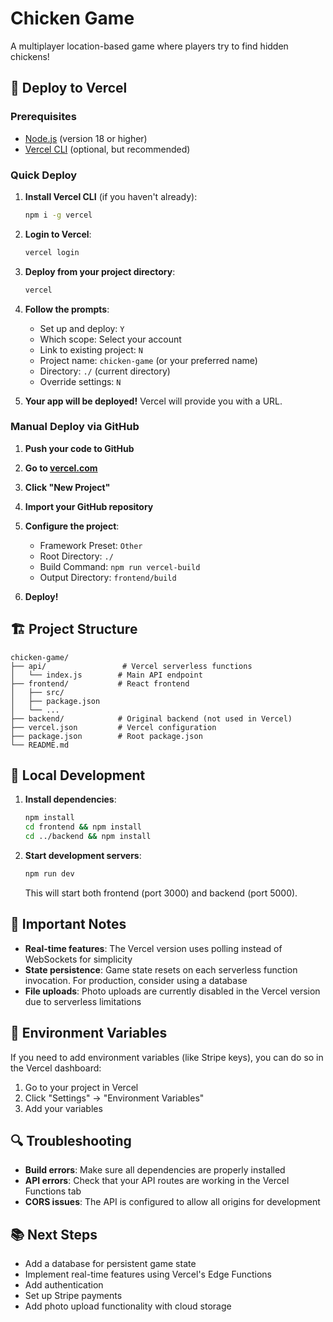 # Chicken Game

A multiplayer location-based game where players try to find hidden chickens!

## 🚀 Deploy to Vercel

### Prerequisites
- [Node.js](https://nodejs.org/) (version 18 or higher)
- [Vercel CLI](https://vercel.com/cli) (optional, but recommended)

### Quick Deploy

1. **Install Vercel CLI** (if you haven't already):
   ```bash
   npm i -g vercel
   ```

2. **Login to Vercel**:
   ```bash
   vercel login
   ```

3. **Deploy from your project directory**:
   ```bash
   vercel
   ```

4. **Follow the prompts**:
   - Set up and deploy: `Y`
   - Which scope: Select your account
   - Link to existing project: `N`
   - Project name: `chicken-game` (or your preferred name)
   - Directory: `./` (current directory)
   - Override settings: `N`

5. **Your app will be deployed!** Vercel will provide you with a URL.

### Manual Deploy via GitHub

1. **Push your code to GitHub**

2. **Go to [vercel.com](https://vercel.com)**

3. **Click "New Project"**

4. **Import your GitHub repository**

5. **Configure the project**:
   - Framework Preset: `Other`
   - Root Directory: `./`
   - Build Command: `npm run vercel-build`
   - Output Directory: `frontend/build`

6. **Deploy!**

## 🏗️ Project Structure

```
chicken-game/
├── api/                 # Vercel serverless functions
│   └── index.js        # Main API endpoint
├── frontend/           # React frontend
│   ├── src/
│   ├── package.json
│   └── ...
├── backend/            # Original backend (not used in Vercel)
├── vercel.json         # Vercel configuration
├── package.json        # Root package.json
└── README.md
```

## 🔧 Local Development

1. **Install dependencies**:
   ```bash
   npm install
   cd frontend && npm install
   cd ../backend && npm install
   ```

2. **Start development servers**:
   ```bash
   npm run dev
   ```

   This will start both frontend (port 3000) and backend (port 5000).

## 📝 Important Notes

- **Real-time features**: The Vercel version uses polling instead of WebSockets for simplicity
- **State persistence**: Game state resets on each serverless function invocation. For production, consider using a database
- **File uploads**: Photo uploads are currently disabled in the Vercel version due to serverless limitations

## 🚀 Environment Variables

If you need to add environment variables (like Stripe keys), you can do so in the Vercel dashboard:

1. Go to your project in Vercel
2. Click "Settings" → "Environment Variables"
3. Add your variables

## 🔍 Troubleshooting

- **Build errors**: Make sure all dependencies are properly installed
- **API errors**: Check that your API routes are working in the Vercel Functions tab
- **CORS issues**: The API is configured to allow all origins for development

## 📚 Next Steps

- Add a database for persistent game state
- Implement real-time features using Vercel's Edge Functions
- Add authentication
- Set up Stripe payments
- Add photo upload functionality with cloud storage 
